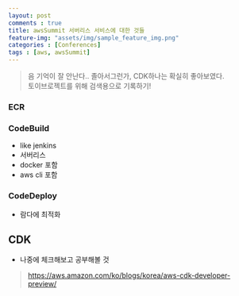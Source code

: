 ```yaml
---
layout: post
comments : true
title: awsSummit 서버리스 서비스에 대한 것들
feature-img: "assets/img/sample_feature_img.png"
categories : [Conferences]
tags : [aws, awsSummit]
---
```

> 음 기억이 잘 안난다.. 졸아서그런가, CDK하나는 확실히 좋아보였다. <br/> 토이브로젝트를 위해 검색용으로 기록하기!


### ECR
### CodeBuild
- like jenkins
- 서버리스
- docker 포함
- aws cli 포함

### CodeDeploy
- 람다에 최적화

## CDK 
- 나중에 체크해보고 공부해볼 것
> https://aws.amazon.com/ko/blogs/korea/aws-cdk-developer-preview/